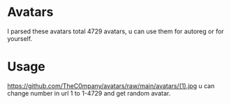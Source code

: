 # Avatars
I parsed these avatars total 4729 avatars, u can use them for autoreg or for yourself.
# Usage
https://github.com/TheC0mpany/avatars/raw/main/avatars/(1).jpg u can change number in url 1 to 1-4729 and get random avatar.
